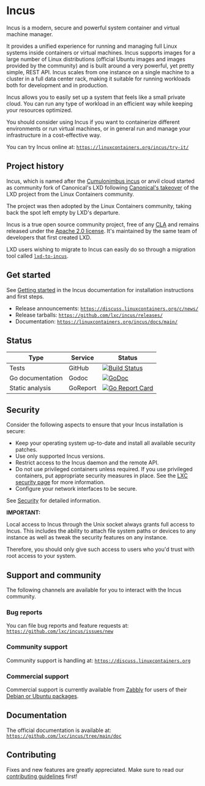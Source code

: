 # Incus

Incus is a modern, secure and powerful system container and virtual machine manager.

<!-- Include start Incus intro -->

It provides a unified experience for running and managing full Linux systems inside containers or virtual machines. Incus supports images for a large number of Linux distributions (official Ubuntu images and images provided by the community) and is built around a very powerful, yet pretty simple, REST API. Incus scales from one instance on a single machine to a cluster in a full data center rack, making it suitable for running workloads both for development and in production.

Incus allows you to easily set up a system that feels like a small private cloud. You can run any type of workload in an efficient way while keeping your resources optimized.

You should consider using Incus if you want to containerize different environments or run virtual machines, or in general run and manage your infrastructure in a cost-effective way.

You can try Incus online at: [`https://linuxcontainers.org/incus/try-it/`](https://linuxcontainers.org/incus/try-it/)

<!-- Include end Incus intro -->

## Project history
Incus, which is named after the [Cumulonimbus incus](https://en.wikipedia.org/wiki/Cumulonimbus_incus) or anvil cloud
started as community fork of Canonical's LXD following [Canonical's takeover](https://linuxcontainers.org/lxd/) of the LXD project from the
Linux Containers community.

The project was then adopted by the Linux Containers community, taking back the spot left empty by LXD's departure.

Incus is a true open source community project, free of any [CLA](https://en.wikipedia.org/wiki/Contributor_License_Agreement) and
remains released under the [Apache 2.0 license](https://www.apache.org/licenses/LICENSE-2.0).
It's maintained by the same team of developers that first created LXD.

LXD users wishing to migrate to Incus can easily do so through a migration tool called [`lxd-to-incus`](https://linuxcontainers.org/incus/docs/main/howto/server_migrate_lxd/).

## Get started

See [Getting started](https://linuxcontainers.org/incus/docs/main/tutorial/first_steps/) in the Incus documentation for installation instructions and first steps.

- Release announcements: [`https://discuss.linuxcontainers.org/c/news/`](https://discuss.linuxcontainers.org/c/news/)
- Release tarballs: [`https://github.com/lxc/incus/releases/`](https://github.com/lxc/incus/releases/)
- Documentation: [`https://linuxcontainers.org/incus/docs/main/`](https://linuxcontainers.org/incus/docs/main/)

## Status

Type                | Service               | Status
---                 | ---                   | ---
Tests               | GitHub                | [![Build Status](https://github.com/lxc/incus/actions/workflows/tests.yml/badge.svg?branch=main)](https://github.com/lxc/incus/actions?query=event%3Apush+branch%3Amain)
Go documentation    | Godoc                 | [![GoDoc](https://godoc.org/github.com/lxc/incus/client?status.svg)](https://godoc.org/github.com/lxc/incus/client)
Static analysis     | GoReport              | [![Go Report Card](https://goreportcard.com/badge/github.com/lxc/incus)](https://goreportcard.com/report/github.com/lxc/incus)

## Security

<!-- Include start security -->

Consider the following aspects to ensure that your Incus installation is secure:

- Keep your operating system up-to-date and install all available security patches.
- Use only supported Incus versions.
- Restrict access to the Incus daemon and the remote API.
- Do not use privileged containers unless required. If you use privileged containers, put appropriate security measures in place. See the [LXC security page](https://linuxcontainers.org/lxc/security/) for more information.
- Configure your network interfaces to be secure.
<!-- Include end security -->

See [Security](https://github.com/lxc/incus/blob/main/doc/explanation/security.md) for detailed information.

**IMPORTANT:**
<!-- Include start security note -->
Local access to Incus through the Unix socket always grants full access to Incus.
This includes the ability to attach file system paths or devices to any instance as well as tweak the security features on any instance.

Therefore, you should only give such access to users who you'd trust with root access to your system.
<!-- Include end security note -->
<!-- Include start support -->

## Support and community

The following channels are available for you to interact with the Incus community.

### Bug reports

You can file bug reports and feature requests at: [`https://github.com/lxc/incus/issues/new`](https://github.com/lxc/incus/issues/new)

### Community support

Community support is handling at: [`https://discuss.linuxcontainers.org`](https://discuss.linuxcontainers.org)

### Commercial support

Commercial support is currently available from [Zabbly](https://zabbly.com) for users of their [Debian or Ubuntu packages](https://github.com/zabbly/incus).

## Documentation

The official documentation is available at: [`https://github.com/lxc/incus/tree/main/doc`](https://github.com/lxc/incus/tree/main/doc)

<!-- Include end support -->

## Contributing

Fixes and new features are greatly appreciated. Make sure to read our [contributing guidelines](CONTRIBUTING.md) first!
